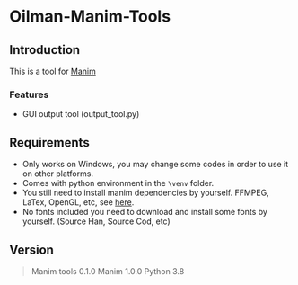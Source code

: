 # Oilman-Manim-Tools
## Introduction
This is a tool for [Manim](https://raw.githubusercontent.com/3b1b/manim)

### Features
* GUI output tool (output_tool.py)
## Requirements
* Only works on Windows, you may change some codes in order to use it on other platforms.
* Comes with python environment in the `\venv` folder.
* You still need to install manim dependencies by yourself. FFMPEG, LaTex, OpenGL, etc, see [here](https://github.com/3b1b/manim#installation).
* No fonts included you need to download and install some fonts by yourself. (Source Han, Source Cod, etc)
## Version
> Manim tools 0.1.0
> Manim 1.0.0
> Python 3.8
